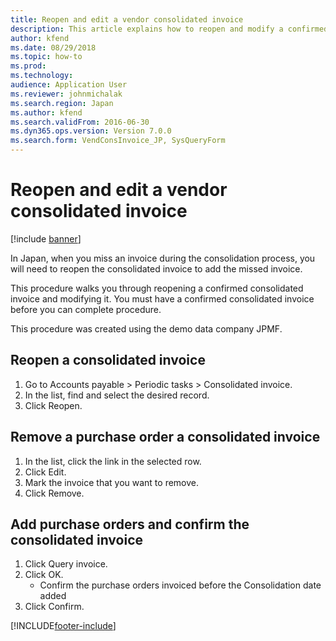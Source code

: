 ```yaml
---
title: Reopen and edit a vendor consolidated invoice
description: This article explains how to reopen and modify a confirmed vendor consolidated invoice.
author: kfend
ms.date: 08/29/2018
ms.topic: how-to
ms.prod: 
ms.technology: 
audience: Application User
ms.reviewer: johnmichalak
ms.search.region: Japan
ms.author: kfend
ms.search.validFrom: 2016-06-30
ms.dyn365.ops.version: Version 7.0.0
ms.search.form: VendConsInvoice_JP, SysQueryForm
---
```

# Reopen and edit a vendor consolidated invoice

[!include [banner](../../includes/banner.md)]

In Japan, when you miss an invoice during the consolidation process, you will need to reopen the consolidated invoice to add the missed invoice. 



This procedure walks you through reopening a confirmed consolidated invoice and modifying it. You must have a confirmed consolidated invoice before you can complete procedure.



This procedure was created using the demo data company JPMF.


## Reopen a consolidated invoice
1. Go to Accounts payable > Periodic tasks > Consolidated invoice.
2. In the list, find and select the desired record.
3. Click Reopen.

## Remove a purchase order a consolidated invoice
1. In the list, click the link in the selected row.
2. Click Edit.
3. Mark the invoice that you want to remove.
4. Click Remove.

## Add purchase orders and confirm the consolidated invoice
1. Click Query invoice.
2. Click OK.
    * Confirm the purchase orders  invoiced before the Consolidation date  added  
3. Click Confirm.



[!INCLUDE[footer-include](../../../includes/footer-banner.md)]

